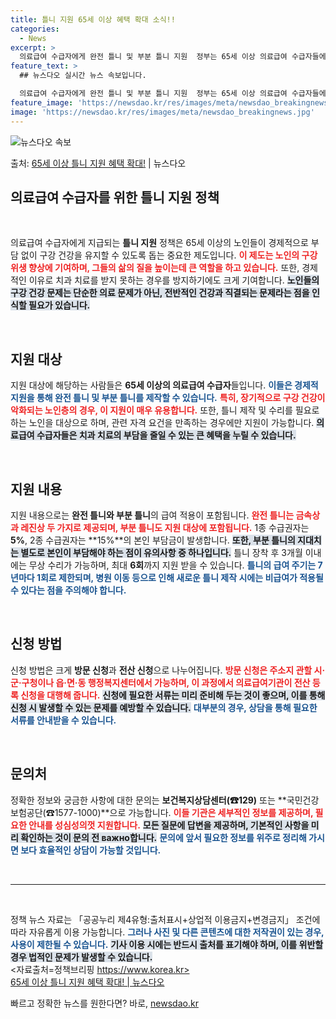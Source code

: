 ```yaml
---
title: 틀니 지원 65세 이상 혜택 확대 소식!!
categories:
  - News
excerpt: >
  의료급여 수급자에게 완전 틀니 및 부분 틀니 지원  정부는 65세 이상 의료급여 수급자들에게 완전 틀니와 부…
feature_text: >
  ## 뉴스다오 실시간 뉴스 속보입니다.

  의료급여 수급자에게 완전 틀니 및 부분 틀니 지원  정부는 65세 이상 의료급여 수급자들에게 완전 틀니와 부…
feature_image: 'https://newsdao.kr/res/images/meta/newsdao_breakingnews.jpg'
image: 'https://newsdao.kr/res/images/meta/newsdao_breakingnews.jpg'
---
```


![뉴스다오 속보](https://newsdao.kr/res/images/meta/newsdao_breakingnews.jpg)

<p>출처: <a href="https://newsdao.kr/4325" rel="dofollow">65세 이상 틀니 지원 혜택 확대!</a> | 뉴스다오</p>

<h2 data-ke-size="size26">의료급여 수급자를 위한 틀니 지원 정책</h2>

<p data-ke-size="size16">&nbsp;</p>

의료급여 수급자에게 지급되는 **틀니 지원** 정책은 65세 이상의 노인들이 경제적으로 부담 없이 구강 건강을 유지할 수 있도록 돕는 중요한 제도입니다. <b><span style="color: #ee2323;">이 제도는 노인의 구강 위생 향상에 기여하며, 그들의 삶의 질을 높이는데 큰 역할을 하고 있습니다.</span></b> 또한, 경제적인 이유로 치과 치료를 받지 못하는 경우를 방지하기에도 크게 기여합니다. <b><span style="background-color: #21538527;">노인들의 구강 건강 문제는 단순한 의료 문제가 아닌, 전반적인 건강과 직결되는 문제라는 점을 인식할 필요가 있습니다.</span></b> 

<p data-ke-size="size16">&nbsp;</p>

<h2 data-ke-size="size26">지원 대상</h2>

지원 대상에 해당하는 사람들은 **65세 이상의 의료급여 수급자**들입니다. <b><span style="color: #1a5490;">이들은 경제적 지원을 통해 완전 틀니 및 부분 틀니를 제작할 수 있습니다.</span></b> <b><span style="color: #ee2323;">특히, 장기적으로 구강 건강이 악화되는 노인층의 경우, 이 지원이 매우 유용합니다.</span></b> 또한, 틀니 제작 및 수리를 필요로 하는 노인을 대상으로 하며, 관련 자격 요건을 만족하는 경우에만 지원이 가능합니다. <b><span style="background-color: #21538527;">의료급여 수급자들은 치과 치료의 부담을 줄일 수 있는 큰 혜택을 누릴 수 있습니다.</span></b>

<p data-ke-size="size16">&nbsp;</p>

<h2 data-ke-size="size26">지원 내용</h2>

지원 내용으로는 **완전 틀니와 부분 틀니**의 급여 적용이 포함됩니다. <b><span style="color: #ee2323;">완전 틀니는 금속상과 레진상 두 가지로 제공되며, 부분 틀니도 지원 대상에 포함됩니다.</span></b> 1종 수급권자는 **5%**, 2종 수급권자는 **15%**의 본인 부담금이 발생합니다. <b><span style="background-color: #21538527;">또한, 부분 틀니의 지대치는 별도로 본인이 부담해야 하는 점이 유의사항 중 하나입니다.</span></b> 틀니 장착 후 3개월 이내에는 무상 수리가 가능하며, 최대 **6회**까지 지원 받을 수 있습니다. <b><span style="color: #1a5490;">틀니의 급여 주기는 7년마다 1회로 제한되며, 병원 이동 등으로 인해 새로운 틀니 제작 시에는 비급여가 적용될 수 있다는 점을 주의해야 합니다.</span></b>

<p data-ke-size="size16">&nbsp;</p>

<h2 data-ke-size="size26">신청 방법</h2>

신청 방법은 크게 **방문 신청**과 **전산 신청**으로 나누어집니다. <b><span style="color: #ee2323;">방문 신청은 주소지 관할 시·군·구청이나 읍·면·동 행정복지센터에서 가능하며, 이 과정에서 의료급여기관이 전산 등록 신청을 대행해 줍니다.</span></b> <b><span style="background-color: #21538527;">신청에 필요한 서류는 미리 준비해 두는 것이 좋으며, 이를 통해 신청 시 발생할 수 있는 문제를 예방할 수 있습니다.</span></b> <b><span style="color: #1a5490;">대부분의 경우, 상담을 통해 필요한 서류를 안내받을 수 있습니다.</span></b>

<p data-ke-size="size16">&nbsp;</p>

<h2 data-ke-size="size26">문의처</h2>

정확한 정보와 궁금한 사항에 대한 문의는 **보건복지상담센터(☎129)** 또는 **국민건강보험공단(☎1577-1000)**으로 가능합니다. <b><span style="color: #ee2323;">이들 기관은 세부적인 정보를 제공하며, 필요한 안내를 성심성의껏 지원합니다.</span></b> <b><span style="background-color: #21538527;">모든 질문에 답변을 제공하며, 기본적인 사항을 미리 확인하는 것이 문의 전 важно합니다.</span></b> <b><span style="color: #1a5490;"> 문의에 앞서 필요한 정보를 위주로 정리해 가시면 보다 효율적인 상담이 가능할 것입니다.</span></b>

<p data-ke-size="size16">&nbsp;</p>

<hr />
<p data-ke-size="size16">&nbsp;</p>

정책 뉴스 자료는 「공공누리 제4유형:출처표시+상업적 이용금지+변경금지」 조건에 따라 자유롭게 이용 가능합니다. <b><span style="color: #1a5490;"> 그러나 사진 및 다른 콘텐츠에 대한 저작권이 있는 경우, 사용이 제한될 수 있습니다.</span></b> <b><span style="background-color: #21538527;">기사 이용 시에는 반드시 출처를 표기해야 하며, 이를 위반할 경우 법적인 문제가 발생할 수 있습니다.</span></b> <br />
<자료출처=정책브리핑 https://www.korea.kr> <br />
<a href="https://newsdao.kr/4325" target="_blank">65세 이상 틀니 지원 혜택 확대! | 뉴스다오</a> 

빠르고 정확한 뉴스를 원한다면? 바로, <a href="https://newsdao.kr" rel="dofollow">newsdao.kr</a>


